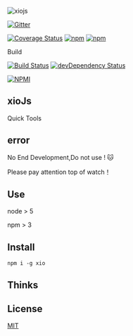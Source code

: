 
![xiojs](./file/xio-b.png)



[![Gitter](https://badges.gitter.im/xiojs/xio.svg)](https://gitter.im/xiojs/xio?utm_source=badge&utm_medium=badge&utm_campaign=pr-badge)

[![Coverage Status](https://coveralls.io/repos/github/xiojs/xio/badge.svg?branch=master)](https://coveralls.io/github/xiojs/xio?branch=master) 
[![npm](https://img.shields.io/npm/dm/xio.svg?maxAge=2592000)](https://www.npmjs.com/package/xio) 
[![npm](https://img.shields.io/npm/v/xio.svg?maxAge=3600)](https://www.npmjs.com/package/xio)

Build

[![Build Status](https://travis-ci.org/xiojs/xio.svg?branch=master)](https://travis-ci.org/xiojs/xio.js/) 
[![devDependency Status][david-dev-image]][david-dev-url]


[![NPMI][nodei-image]][nodei-url]


[david-dev-url]: https://david-dm.org/xiojs/xio#info=devDependencies
[david-dev-image]: https://david-dm.org/xiojs/xio/dev-status.svg
[nodei-image]: https://nodei.co/npm/xio.png?downloads=true&downloadRank=true&stars=true
[nodei-url]: https://www.npmjs.com/package/xio


## xioJs 

Quick Tools


## error

No End Development,Do not use ! :cat:

Please pay attention top of watch！


## Use

node > 5


npm  > 3


## Install

```
npm i -g xio
```


## Thinks


## License

[MIT](./CHANGELOG.md)



